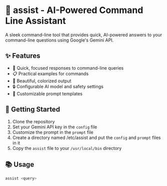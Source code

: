 # 🤖 assist - AI-Powered Command Line Assistant

A sleek command-line tool that provides quick, AI-powered answers to your command-line questions using Google's Gemini API.

## ✨ Features

- 🚀 Quick, focused responses to command-line queries
- 📋 Practical examples for commands
- 🎨 Beautiful, colorized output
- 🔒 Configurable AI model and safety settings
- 📝 Customizable prompt templates

## 🚀 Getting Started

1. Clone the repository
2. Set your Gemini API key in the `config` file
3. Customize the prompt in the `prompt` file
4. Create a directory named /etc/assist and put the `config` and `prompt` files in it
5. Copy the `assist` file to your `/usr/local/bin` directory

## 📚 Usage

```bash
assist <query>
```
